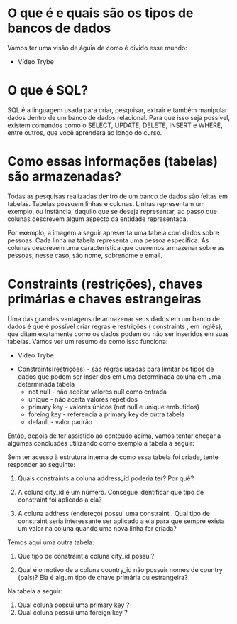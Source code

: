 # O que é e quais são os tipos de bancos de dados
Vamos ter uma visão de águia de como é divido esse mundo:

- Vídeo Trybe

# O que é SQL?
SQL é a linguagem usada para criar, pesquisar, extrair e também manipular dados dentro de um banco de dados relacional. Para que isso seja possível, existem comandos como o SELECT, UPDATE, DELETE, INSERT e WHERE, entre outros, que você aprenderá ao longo do curso.

# Como essas informações (tabelas) são armazenadas?
Todas as pesquisas realizadas dentro de um banco de dados são feitas em tabelas. Tabelas possuem linhas e colunas. Linhas representam um exemplo, ou instância, daquilo que se deseja representar, ao passo que colunas descrevem algum aspecto da entidade representada.

Por exemplo, a imagem a seguir apresenta uma tabela com dados sobre pessoas. Cada linha na tabela representa uma pessoa específica. As colunas descrevem uma característica que queremos armazenar sobre as pessoas; nesse caso, são nome, sobrenome e email.

# Constraints (restrições), chaves primárias e chaves estrangeiras
Uma das grandes vantagens de armazenar seus dados em um banco de dados é que é possível criar regras e restrições ( constraints , em inglês), que ditam exatamente como os dados podem ou não ser inseridos em suas tabelas. Vamos ver um resumo de como isso funciona:

- Vídeo Trybe
* Constraints(restrições) - são regras usadas para limitar os tipos de dados que podem ser inseridos em uma determinada coluna em uma determinada tabela
  * not null - não aceitar valores null como entrada
  * unique - não aceita valores repetidos
  * primary key - valores únicos (not null e unique embutidos)
  * foreing key - referencia a primary key de outra tabela
  * default - valor padrão

Então, depois de ter assistido ao conteúdo acima, vamos tentar chegar a algumas conclusões utilizando como exemplo a tabela a seguir:

Sem ter acesso à estrutura interna de como essa tabela foi criada, tente responder ao seguinte:
1. Quais constraints a coluna address_id poderia ter? Por quê?

2. A coluna city_id é um número. Consegue identificar que tipo de constraint foi aplicado a ela?

3. A coluna address (endereço) possui uma constraint . Qual tipo de constraint seria interessante ser aplicado a ela para que sempre exista um valor na coluna quando uma nova linha for criada?

Temos aqui uma outra tabela:
1. Que tipo de constraint a coluna city_id possui?

2. Qual é o motivo de a coluna country_id não possuir nomes de country (país)? Ela é algum tipo de chave primária ou estrangeira?

Na tabela a seguir:
1. Qual coluna possui uma primary key ?
2. Qual coluna possui uma foreign key ?